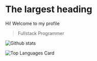 # The largest heading

Hi! Welcome to my profile

> Fullstack Programmer

![Github stats](https://github-readme-stats.vercel.app/api?username=iqbaltahir1717&theme=github_dark&show_icons=true&count_private=true)

![Top Languages Card](https://github-readme-stats.vercel.app/api/top-langs/?username=iqbaltahir1717&layout=compact)
